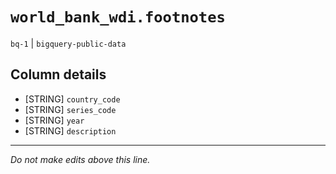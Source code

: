# `world_bank_wdi.footnotes`
`bq-1` | `bigquery-public-data`

## Column details
* [STRING]    `country_code`
* [STRING]    `series_code`
* [STRING]    `year`
* [STRING]    `description`

-------------------------------------------------------------------------------
*Do not make edits above this line.*
